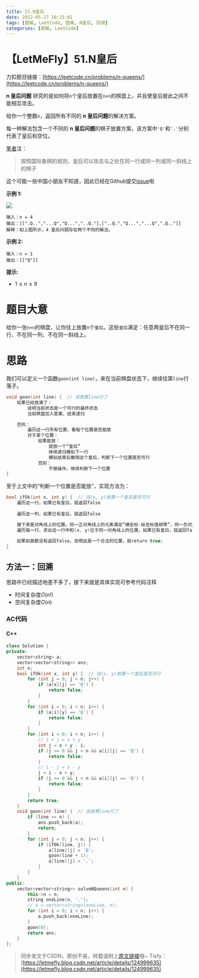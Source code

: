 ```yaml
---
title: 51.N皇后
date: 2022-05-27 10:25:01
tags: [题解, LeetCode, 困难, N皇后, 回溯]
categories: [题解, LeetCode]
---
```


# 【LetMeFly】51.N皇后

力扣题目链接：[https://leetcode.cn/problems/n-queens/](https://leetcode.cn/problems/n-queens/)

**n 皇后问题** 研究的是如何将```n```个皇后放置在```n×n```的棋盘上，并且使皇后彼此之间不能相互攻击。

给你一个整数```n```，返回所有不同的 **n 皇后问题**的解决方案。

每一种解法包含一个不同的 **n 皇后问题**的棋子放置方案，该方案中```'Q'```和```'.'```分别代表了皇后和空位。

<a href="https://letmefly.xyz" title="LetMeFly">笔者</a>注：

> 按照国际象棋的规则，皇后可以攻击与之处在同一行或同一列或同一斜线上的棋子

这个可能一些中国小朋友不知道，因此已经在Github提交[issue](https://github.com/LeetCode-Feedback/LeetCode-Feedback/issues/7434)啦

**示例 1:**

<img src="https://assets.leetcode.com/uploads/2020/11/13/queens.jpg">

```
输入：n = 4
输出：[[".Q..","...Q","Q...","..Q."],["..Q.","Q...","...Q",".Q.."]]
解释：如上图所示，4 皇后问题存在两个不同的解法。
```

**示例 2:**

```
输入：n = 1
输出：[["Q"]]
```

**提示:**

+ $1\leq n\leq 9$

# 题目大意

给你一张```n×n```的棋盘，让你往上放置```n```个```皇后```。这些```皇后```满足：任意两皇后不在同一行、不在同一列、不在同一斜线上。

# 思路

我们可以定义一个函数```goon(int line)```，来在当前棋盘状态下，继续往第```line```行落子。

```cpp
void goon(int line) {  // 该放第line行了
    如果已经放满了：
        说明当前状态是一个可行的最终状态
        当前棋盘加入答案、结束递归

    否则：
        遍历这一行所有位置，看每个位置是否能放
        对于某个位置：
            如果能放：
                就放一个“皇后”
                继续递归模拟下一行
                模拟结束后撤销这个皇后，判断下一个位置是否可行
            否则：
                不做操作，继续判断下一个位置
}
```

至于上文中的“判断一个位置是否能放”，实现方法为：

```cpp
bool ifOk(int x, int y) {  // 往(x, y)放置一个皇后是否可行
    遍历这一行，如果已有皇后，就返回false
    
    遍历这一列，如果已有皇后，就返回false

    接下来是对角线上的位置。同一正对角线上的元素满足“横坐标-纵坐标值相等”，同一负对角线上的元素满足“横坐标+纵坐标值相等”。
    遍历每一行，求出这一行中和(x, y)位于同一对角线上的位置，如果已有皇后，就返回false
    
    如果前面都没有返回false，说明这是一个合法的位置，就return true;
}
```

## 方法一：回溯

思路中已经描述地差不多了，接下来就是具体实现可参考代码注释

+ 时间复杂度$O(n!)$
+ 空间复杂度$O(n)$

### AC代码

#### C++

```cpp
class Solution {
private:
    vector<string> a;
    vector<vector<string>> ans;
    int n;
    bool ifOk(int x, int y) {  // 往(x, y)放置一个皇后是否可行
        for (int j = 0; j < n; j++) {
            if (a[x][j] == 'Q') {
                return false;
            }
        }
        for (int i = 0; i < n; i++) {
            if (a[i][y] == 'Q') {
                return false;
            }
        }
        for (int i = 0; i < n; i++) {
            // i + j = x + y
            int j = x + y - i;
            if (j >= 0 && j < n && a[i][j] == 'Q') {
                return false;
            }
            // i - j = x - y
            j = i - x + y;
            if (j >= 0 && j < n && a[i][j] == 'Q') {
                return false;
            }
        }
        return true;
    }
    void goon(int line) {  // 该放第line行了
        if (line >= n) {
            ans.push_back(a);
            return;
        }
        for (int j = 0; j < n; j++) {
            if (ifOk(line, j)) {
                a[line][j] = 'Q';
                goon(line + 1);
                a[line][j] = '.';
            }
        }
    }
public:
    vector<vector<string>> solveNQueens(int n) {
        this->n = n;
        string oneLine(n, '.');
        // a = vector<string>(oneLine, n);
        for (int i = 0; i < n; i++) {
            a.push_back(oneLine);
        }
        goon(0);
        return ans;
    }
};
```

> 同步发文于CSDN，原创不易，转载请附上[原文链接](https://blog.letmefly.xyz/2022/05/27/LeetCode%200051.N%E7%9A%87%E5%90%8E/)哦~
> Tisfy：[https://letmefly.blog.csdn.net/article/details/124999635](https://letmefly.blog.csdn.net/article/details/124999635)
